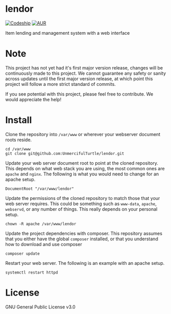 # lendor

[![Codeship](https://img.shields.io/codeship/d6c1ddd0-16a3-0132-5f85-2e35c05e22b1.svg?maxAge=2592000)]()
[![AUR](https://img.shields.io/aur/license/yaourt.svg?maxAge=2592000)]()

Item lending and management system with a web interface

# Note
This project has not yet had it's first major version release, changes will be continuously made to this project. We cannot guarantee any safety or sanity across updates until the first major version release, at which point this project will follow a more strict standard of commits.

If you see potential with this project, please feel free to contribute. We would appreciate the help!

# Install

Clone the repository into `/var/www` or wherever your webserver document roots reside.

```
cd /var/www
git clone git@github.com:UnmercifulTurtle/lendor.git
```

Update your web server document root to point at the cloned repository. This depends on what web stack you are using, the most common ones are `apache` and `nginx`. The following is what you would need to change for an apache setup.

```
DocumentRoot "/var/www/lendor"
```

Update the permissions of the cloned repository to match those that your web server requires. This could be something such as `www-data`, `apache`, `webservd`, or any number of things. This really depends on your personal setup.

```
chown -R apache /var/www/lendor
```

Update the project dependencies with composer. This repository assumes that you either have the global `composer` installed, or that you understand how to download and use composer

```
composer update
```

Restart your web server. The following is an example with an apache setup.

```
systemctl restart httpd
```

# License
GNU General Public License v3.0
